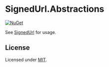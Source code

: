 # SignedUrl.Abstractions

[![NuGet](https://img.shields.io/nuget/v/SignedUrl.Abstractions.svg)](https://www.nuget.org/packages/SignedUrl.Abstractions/)

See [SignedUrl](https://www.nuget.org/packages/SignedUrl/) for usage.

## License

Licensed under [MIT](LICENSE).
